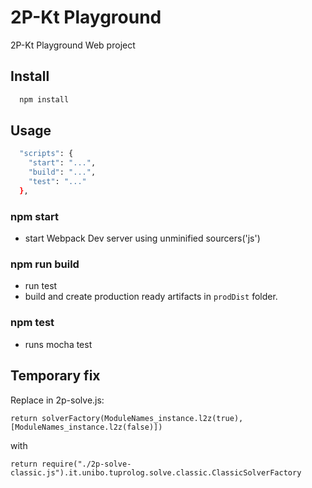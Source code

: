 # 2P-Kt Playground
2P-Kt Playground Web project
## Install
```bash
  npm install
```
## Usage


```bash
  "scripts": {
    "start": "...",
    "build": "...",
    "test": "..."
  },
```
### npm start
* start Webpack Dev server using unminified sourcers('js')
### npm run build
* run test
* build and create production ready artifacts in `prodDist` folder.
### npm test
* runs mocha test


## Temporary fix

Replace in 2p-solve.js:

`return solverFactory(ModuleNames_instance.l2z(true), [ModuleNames_instance.l2z(false)])`

with 

`return require("./2p-solve-classic.js").it.unibo.tuprolog.solve.classic.ClassicSolverFactory`

